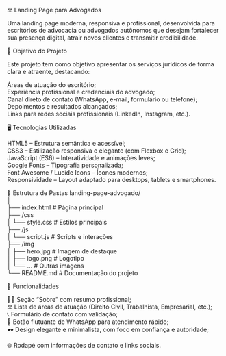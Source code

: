 ⚖️ Landing Page para Advogados

Uma landing page moderna, responsiva e profissional, desenvolvida para escritórios de advocacia ou advogados autônomos que desejam fortalecer sua presença digital, atrair novos clientes e transmitir credibilidade.

🧭 Objetivo do Projeto

Este projeto tem como objetivo apresentar os serviços jurídicos de forma clara e atraente, destacando:

Áreas de atuação do escritório;<br>
Experiência profissional e credenciais do advogado;<br>
Canal direto de contato (WhatsApp, e-mail, formulário ou telefone);<br>
Depoimentos e resultados alcançados;<br>
Links para redes sociais profissionais (LinkedIn, Instagram, etc.).<br>

🖥️ Tecnologias Utilizadas

HTML5 – Estrutura semântica e acessível;<br>
CSS3 – Estilização responsiva e elegante (com Flexbox e Grid);<br>
JavaScript (ES6) – Interatividade e animações leves;<br>
Google Fonts – Tipografia personalizada;<br>
Font Awesome / Lucide Icons – Ícones modernos;<br>
Responsividade – Layout adaptado para desktops, tablets e smartphones.<br>

📂 Estrutura de Pastas
landing-page-advogado/<br>
│<br>
├── index.html          # Página principal<br>
├── /css<br>
│   └── style.css       # Estilos principais<br>
├── /js<br>
│   └── script.js       # Scripts e interações<br>
├── /img<br>
│   ├── hero.jpg        # Imagem de destaque<br>
│   ├── logo.png        # Logotipo<br>
│   └── ...             # Outras imagens<br>
└── README.md           # Documentação do projeto<br>

🚀 Funcionalidades

🧑‍⚖️ Seção “Sobre” com resumo profissional;<br>
⚖️ Lista de áreas de atuação (Direito Civil, Trabalhista, Empresarial, etc.);<br>
📞 Formulário de contato com validação;<br>
💬 Botão flutuante de WhatsApp para atendimento rápido;<br>
🕶️ Design elegante e minimalista, com foco em confiança e autoridade;<br>

🌐 Rodapé com informações de contato e links sociais.<br>
